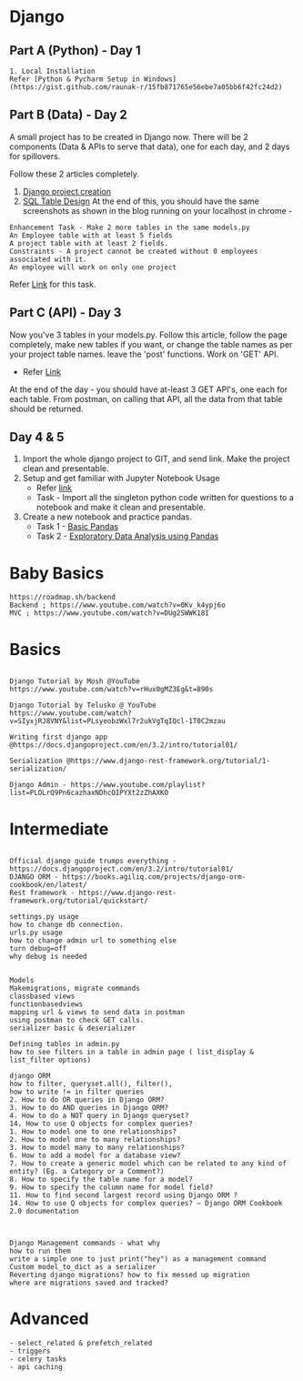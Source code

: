 # Django

## Part A (Python) - Day 1
```
1. Local Installation
Refer [Python & Pycharm Setup in Windows](https://gist.github.com/raunak-r/15fb871765e56ebe7a05bb6f42fc24d2)
```

## Part B (Data) - Day 2
A small project has to be created in Django now. There will be 2 components (Data & APIs to serve that data), one for each day, and 2 days for spillovers.

Follow these 2 articles completely.
1. [Django project creation](https://docs.djangoproject.com/en/3.2/intro/tutorial01/)
2. [SQL Table Design](https://docs.djangoproject.com/en/3.2/intro/tutorial02/)
At the end of this, you should have the same screenshots as shown in the blog running on your localhost in chrome - 

```
Enhancement Task - Make 2 more tables in the same models.py
An Employee table with at least 5 fields
A project table with at least 2 fields.
Constraints - A project cannot be created without 0 employees associated with it.
An employee will work on only one project
```
Refer [Link](https://docs.djangoproject.com/en/3.2/topics/db/examples/many_to_one/) for this task.


## Part C (API) - Day 3

Now you've 3 tables in your models.py.
Follow this article, follow the page completely, make new tables if you want, or change the table names as per your project table names. leave the 'post' functions. Work on 'GET' API.
- Refer [Link](https://docs.djangoproject.com/en/3.2/intro/tutorial03/)

At the end of the day - you should have at-least 3 GET API's, one each for each table.
From postman, on calling that API, all the data from that table should be returned.


## Day 4 & 5

1. Import the whole django project to GIT, and send link. Make the project clean and presentable. 
2. Setup and get familiar with Jupyter Notebook Usage 
    - Refer [link](https://www.dataquest.io/blog/jupyter-notebook-tutorial/)
    - Task - Import all the singleton python code written for questions to a notebook and make it clean and presentable.
3. Create a new notebook and practice pandas.
    - Task 1 - [Basic Pandas](https://www.datacamp.com/community/tutorials/pandas)
    - Task 2 - [Exploratory Data Analysis using Pandas](https://towardsdatascience.com/exploratory-data-analysis-eda-python-87178e35b14)
    

# Baby Basics
```
https://roadmap.sh/backend
Backend ; https://www.youtube.com/watch?v=0Kv_k4ypj6o
MVC ; https://www.youtube.com/watch?v=DUg2SWWK18I
```

# Basics
```

Django Tutorial by Mosh @YouTube 
https://www.youtube.com/watch?v=rHux0gMZ3Eg&t=890s

Django Tutorial by Telusko @ YouTube 
https://www.youtube.com/watch?v=SIyxjRJ8VNY&list=PLsyeobzWxl7r2ukVgTqIQcl-1T0C2mzau

Writing first django app @https://docs.djangoproject.com/en/3.2/intro/tutorial01/

Serialization @https://www.django-rest-framework.org/tutorial/1-serialization/

Django Admin - https://www.youtube.com/playlist?list=PLOLrQ9Pn6cazhaxNDhcOIPYXt2zZhAXKO
```

# Intermediate
```

Official django guide trumps everything - https://docs.djangoproject.com/en/3.2/intro/tutorial01/
DJANGO ORM - https://books.agiliq.com/projects/django-orm-cookbook/en/latest/
Rest framework - https://www.django-rest-framework.org/tutorial/quickstart/

settings.py usage
how to change db connection.
urls.py usage
how to change admin url to something else
turn debug=off
why debug is needed


Models
Makemigrations, migrate commands
classbased views
functionbasedviews
mapping url & views to send data in postman
using postman to check GET calls.
serializer basic & deserializer

Defining tables in admin.py 
how to see filters in a table in admin page ( list_display & list_filter options)

django ORM 
how to filter, queryset.all(), filter(), 
how to write != in filter queries
2. How to do OR queries in Django ORM? 
3. How to do AND queries in Django ORM? 
4. How to do a NOT query in Django queryset? 
14. How to use Q objects for complex queries?
1. How to model one to one relationships? 
2. How to model one to many relationships? 
3. How to model many to many relationships?
6. How to add a model for a database view? 
7. How to create a generic model which can be related to any kind of entity? (Eg. a Category or a Comment?) 
8. How to specify the table name for a model? 
9. How to specify the column name for model field?
11. How to find second largest record using Django ORM ?
14. How to use Q objects for complex queries? — Django ORM Cookbook 2.0 documentation



Django Management commands - what why
how to run them
write a simple one to just print("hey") as a management command
Custom model_to_dict as a serializer
Reverting django migrations? how to fix messed up migration
where are migrations saved and tracked?
```

# Advanced
```
- select_related & prefetch_related
- triggers
- celery tasks
- api caching
```
